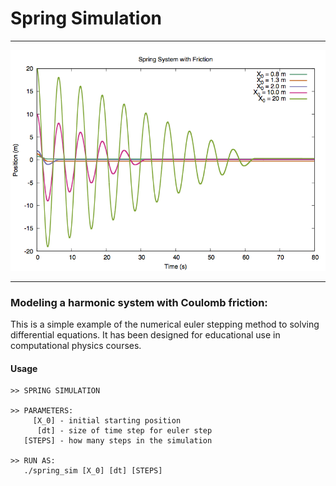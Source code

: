 # Spring Simulation

---

<p align="center">
<img src="results.png" />
<p/>

---

### Modeling a harmonic system with Coulomb friction:
This is a simple example of the numerical euler stepping method to solving
differential equations. It has been designed for educational use in
computational physics courses. 
#### Usage
```
>> SPRING SIMULATION

>> PARAMETERS:
     [X_0] - initial starting position
      [dt] - size of time step for euler step
   [STEPS] - how many steps in the simulation

>> RUN AS:
   ./spring_sim [X_0] [dt] [STEPS]
```

